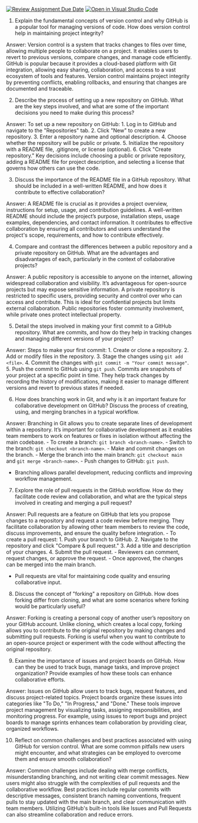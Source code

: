 [![Review Assignment Due Date](https://classroom.github.com/assets/deadline-readme-button-22041afd0340ce965d47ae6ef1cefeee28c7c493a6346c4f15d667ab976d596c.svg)](https://classroom.github.com/a/8wgCKhpZ)
[![Open in Visual Studio Code](https://classroom.github.com/assets/open-in-vscode-2e0aaae1b6195c2367325f4f02e2d04e9abb55f0b24a779b69b11b9e10269abc.svg)](https://classroom.github.com/online_ide?assignment_repo_id=15585525&assignment_repo_type=AssignmentRepo)
1. Explain the fundamental concepts of version control and why GitHub is a popular tool for managing versions of code. How does version control help in maintaining project integrity?

Answer: 
Version control is a system that tracks changes to files over time, allowing multiple people to collaborate on a project. It enables users to revert to previous versions, compare changes, and manage code efficiently. 
GitHub is popular because it provides a cloud-based platform with Git integration, allowing easy sharing, collaboration, and access to a vast ecosystem of tools and features. 
Version control maintains project integrity by preventing conflicts, enabling rollbacks, and ensuring that changes are documented and traceable.

2. Describe the process of setting up a new repository on GitHub. What are the key steps involved, and what are some of the important decisions you need to make during this process?

Answer:
     To set up a new repository on GitHub:
     1. Log in to GitHub and navigate to the "Repositories" tab.
     2. Click "New" to create a new repository.
     3. Enter a repository name and optional description.
     4. Choose whether the repository will be public or private.
     5. Initialize the repository with a README file, .gitignore, or license (optional).
     6. Click "Create repository."
Key decisions include choosing a public or private repository, adding a README file for project description, and selecting a license that governs how others can use the code.

3. Discuss the importance of the README file in a GitHub repository. What should be included in a well-written README, and how does it contribute to effective collaboration?

Answer:
A README file is crucial as it provides a project overview, instructions for setup, usage, and contribution guidelines. 
A well-written README should include the project’s purpose, installation steps, usage examples, dependencies, and contact information. 
It contributes to effective collaboration by ensuring all contributors and users understand the project's scope, requirements, and how to contribute effectively.

4. Compare and contrast the differences between a public repository and a private repository on GitHub. What are the advantages and disadvantages of each, particularly in the context of collaborative projects?

Answer:
A public repository is accessible to anyone on the internet, allowing widespread collaboration and visibility. 
It’s advantageous for open-source projects but may expose sensitive information. A private repository is restricted to specific users, providing security and control over who can access and contribute. 
This is ideal for confidential projects but limits external collaboration. Public repositories foster community involvement, while private ones protect intellectual property.

5. Detail the steps involved in making your first commit to a GitHub repository. What are commits, and how do they help in tracking changes and managing different versions of your project?

Answer:
     Steps to make your first commit:
     1. Create or clone a repository.
     2. Add or modify files in the repository.
     3. Stage the changes using `git add <file>`.
     4. Commit the changes with `git commit -m "Your commit message"`.
     5. Push the commit to GitHub using `git push`.
    Commits are snapshots of your project at a specific point in time. They help track changes by recording the history of modifications, making it easier to manage different versions and revert to previous states if needed.

6. How does branching work in Git, and why is it an important feature for collaborative development on GitHub? Discuss the process of creating, using, and merging branches in a typical workflow.

Answer:
Branching in Git allows you to create separate lines of development within a repository. 
It’s important for collaborative development as it enables team members to work on features or fixes in isolation without affecting the main codebase. 
     - To create a branch: `git branch <branch-name>`.
     - Switch to the branch: `git checkout <branch-name>`.
     - Make and commit changes on the branch.
     - Merge the branch into the main branch: `git checkout main` and `git merge <branch-name>`.
     - Push changes to GitHub: `git push`.
   - Branching allows parallel development, reducing conflicts and improving workflow management.

7. Explore the role of pull requests in the GitHub workflow. How do they facilitate code review and collaboration, and what are the typical steps involved in creating and merging a pull request?

Answer:
Pull requests are a feature on GitHub that lets you propose changes to a repository and request a code review before merging. 
They facilitate collaboration by allowing other team members to review the code, discuss improvements, and ensure the quality before integration.
     - To create a pull request: 
       1. Push your branch to GitHub.
       2. Navigate to the repository and click "Compare & pull request."
       3. Add a title and description of your changes.
       4. Submit the pull request.
     - Reviewers can comment, request changes, or approve the request.
     - Once approved, the changes can be merged into the main branch.
   - Pull requests are vital for maintaining code quality and ensuring collaborative input.

8. Discuss the concept of "forking" a repository on GitHub. How does forking differ from cloning, and what are some scenarios where forking would be particularly useful?

Answer:
Forking is creating a personal copy of another user’s repository on your GitHub account. Unlike cloning, which creates a local copy, forking allows you to contribute to the original repository by making changes and submitting pull requests. 
Forking is useful when you want to contribute to an open-source project or experiment with the code without affecting the original repository.

9. Examine the importance of issues and project boards on GitHub. How can they be used to track bugs, manage tasks, and improve project organization? Provide examples of how these tools can enhance collaborative efforts.

Answer:
Issues on GitHub allow users to track bugs, request features, and discuss project-related topics. 
Project boards organize these issues into categories like "To Do," "In Progress," and "Done." 
These tools improve project management by visualizing tasks, assigning responsibilities, and monitoring progress. For example, using issues to report bugs and project boards to manage sprints enhances team collaboration by providing clear, organized workflows.

10. Reflect on common challenges and best practices associated with using GitHub for version control. What are some common pitfalls new users might encounter, and what strategies can be employed to overcome them and ensure smooth collaboration?

Answer:
Common challenges include dealing with merge conflicts, misunderstanding branching, and not writing clear commit messages. 
New users might also struggle with the complexities of pull requests and the collaborative workflow. Best practices include regular commits with descriptive messages, consistent branch naming conventions, frequent pulls to stay updated with the main branch, and clear communication with team members. 
Utilizing GitHub's built-in tools like Issues and Pull Requests can also streamline collaboration and reduce errors.
